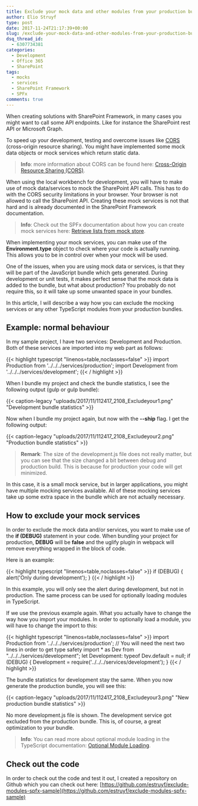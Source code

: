 ```yaml
---
title: Exclude your mock data and other modules from your production bundle in SPFx
author: Elio Struyf
type: post
date: 2017-11-24T21:17:39+00:00
slug: /exclude-your-mock-data-and-other-modules-from-your-production-bundle-in-spfx/
dsq_thread_id:
  - 6307734381
categories:
  - Development
  - Office 365
  - SharePoint
tags:
  - mocks
  - services
  - SharePoint Framework
  - SPFx
comments: true
---
```


When creating solutions with SharePoint Framework, in many cases you might want to call some API endpoints. Like for instance the SharePoint rest API or Microsoft Graph.

To speed up your development, testing and overcome issues like [CORS](https://developer.mozilla.org/en-US/docs/Web/HTTP/CORS) (cross-origin resource sharing). You might have implemented some mock data objects or mock services which return static data.

> **Info**: more information about CORS can be found here: [Cross-Origin Resource Sharing (CORS)](https://developer.mozilla.org/en-US/docs/Web/HTTP/CORS).

When using the local workbench for development, you will have to make use of mock data/services to mock the SharePoint API calls. This has to do with the CORS security limitations in your browser. Your browser is not allowed to call the SharePoint API. Creating these mock services is not that hard and is already documented in the SharePoint Framework documentation.

> **Info**: Check out the SPFx documentation about how you can create mock services here: [Retrieve lists from mock store](https://docs.microsoft.com/en-us/sharepoint/dev/spfx/web-parts/get-started/connect-to-sharepoint).

When implementing your mock services, you can make use of the **Environment.type** object to check where your code is actually running. This allows you to be in control over when your mock will be used.

One of the issues, when you are using mock data or services, is that they will be part of the JavaScript bundle which gets generated. During development or unit tests, it makes perfect sense that the mock data is added to the bundle, but what about production? You probably do not require this, so it will take up some unwanted space in your bundles.

In this article, I will describe a way how you can exclude the mocking services or any other TypeScript modules from your production bundles.

## Example: normal behaviour

In my sample project, I have two services: Development and Production. Both of these services are imported into my web part as follows:

{{< highlight typescript "linenos=table,noclasses=false" >}}
import Production from '../../../services/production';
import Development from '../../../services/development';
{{< / highlight >}}

When I bundle my project and check the bundle statistics, I see the following output (gulp or gulp bundle):

{{< caption-legacy "uploads/2017/11/112417_2108_Excludeyour1.png" "Development bundle statistics" >}}

Now when I bundle my project again, but now with the **--ship** flag. I get the following output:

{{< caption-legacy "uploads/2017/11/112417_2108_Excludeyour2.png" "Production bundle statistics" >}}

> **Remark**: The size of the development.js file does not really matter, but you can see that the size changed a bit between debug and production build. This is because for production your code will get minimized.

In this case, it is a small mock service, but in larger applications, you might have multiple mocking services available. All of these mocking services take up some extra space in the bundle which are not actually necessary.

## How to exclude your mock services

In order to exclude the mock data and/or services, you want to make use of the **if (DEBUG)** statement in your code. When bundling your project for production, **DEBUG** will be **false** and the uglify plugin in webpack will remove everything wrapped in the block of code.

Here is an example:

{{< highlight typescript "linenos=table,noclasses=false" >}}
if (DEBUG) {
  alert('Only during development');
}
{{< / highlight >}}

In this example, you will only see the alert during development, but not in production. The same process can be used for optionally loading modules in TypeScript.

If we use the previous example again. What you actually have to change the way how you import your modules. In order to optionally load a module, you will have to change the import to this:

{{< highlight typescript "linenos=table,noclasses=false" >}}
import Production from '../../../services/production';
// You will need the next two lines in order to get type safety
import * as Dev from "../../../services/development";
let Development: typeof Dev.default = null;
if (DEBUG) {
  Development = require('../../../services/development');
}
{{< / highlight >}}

The bundle statistics for development stay the same. When you now generate the production bundle, you will see this:

{{< caption-legacy "uploads/2017/11/112417_2108_Excludeyour3.png" "New production bundle statistics" >}}

No more development.js file is shown. The development service got excluded from the production bundle. This is, of course, a great optimization to your bundle.

> **Info**: You can read more about optional module loading in the TypeScript documentation: [Optional Module Loading](https://www.typescriptlang.org/docs/handbook/modules.html).


## Check out the code

In order to check out the code and test it out, I created a repository on Github which you can check out here: [https://github.com/estruyf/exclude-modules-spfx-sample](https://github.com/estruyf/exclude-modules-spfx-sample)